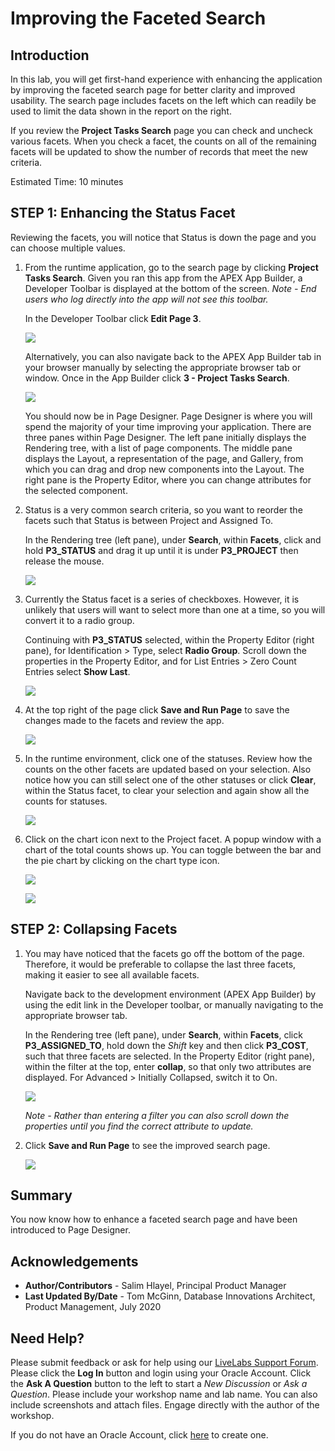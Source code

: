 # Improving the Faceted Search

## Introduction
In this lab, you will get first-hand experience with enhancing the application by improving the faceted search page for better clarity and improved usability. The search page includes facets on the left which can readily be used to limit the data shown in the report on the right.

If you review the **Project Tasks Search** page you can check and uncheck various facets. When you check a facet, the counts on all of the remaining facets will be updated to show the number of records that meet the new criteria.

Estimated Time: 10 minutes

## **STEP 1**: Enhancing the Status Facet
Reviewing the facets, you will notice that Status is down the page and you can choose multiple values.

1. From the runtime application, go to the search page by clicking **Project Tasks Search**. Given you ran this app from the APEX App Builder, a Developer Toolbar is displayed at the bottom of the screen. *Note - End users who log directly into the app will not see this toolbar.*

    In the Developer Toolbar click **Edit Page 3**.

    ![](images/dev-toolbar.png " ")

    Alternatively, you can also navigate back to the APEX App Builder tab in your browser manually by selecting the appropriate browser tab or window. Once in the App Builder click **3 - Project Tasks Search**.

    ![](images/alt-app-builder.png " ")

    You should now be in Page Designer. Page Designer is where you will spend the majority of your time improving your application. There are three panes within Page Designer. The left pane initially displays the Rendering tree, with a list of page components. The middle pane displays the Layout, a representation of the page, and Gallery, from which you can drag and drop new components into the Layout. The right pane is the Property Editor, where you can change attributes for the selected component.

2. Status is a very common search criteria, so you want to reorder the facets such that Status is between Project and Assigned To.

    In the Rendering tree (left pane), under **Search**, within **Facets**, click and hold **P3\_STATUS** and drag it up until it is under **P3\_PROJECT** then release the mouse.

    ![](images/drag-status.png " ")   

3. Currently the Status facet is a series of checkboxes. However, it is unlikely that users will want to select more than one at a time, so you will convert it to a radio group.

    Continuing with **P3\_STATUS** selected, within the Property Editor (right pane), for Identification > Type, select **Radio Group**. Scroll down the properties in the Property Editor, and for List Entries > Zero Count Entries select **Show Last**.

    ![](images/set-status.png " ")   

4. At the top right of the page click **Save and Run Page** to save the changes made to the facets and review the app.

    ![](images/run-app.png " ")   

5. In the runtime environment, click one of the statuses. Review how the counts on the other facets are updated based on your selection. Also notice how you can still select one of the other statuses or click **Clear**, within the Status facet, to clear your selection and again show all the counts for statuses.

    ![](images/runtime-status.png " ")

6. Click on the chart icon next to the Project facet. A popup window with a chart of the total counts shows up. You can toggle between the bar and the pie chart by clicking on the chart type icon.

    ![](images/facet-chart1.png " ")

    ![](images/facet-chart2.png " ")

## **STEP 2**: Collapsing Facets
1. You may have noticed that the facets go off the bottom of the page. Therefore, it would be preferable to collapse the last three facets, making it easier to see all available facets.

    Navigate back to the development environment (APEX App Builder) by using the edit link in the Developer toolbar, or manually navigating to the appropriate browser tab.

    In the Rendering tree (left pane), under **Search**, within **Facets**, click **P3\_ASSIGNED\_TO**, hold down the *Shift* key and then click **P3\_COST**, such that three facets are selected. In the Property Editor (right pane), within the filter at the top, enter **collap**, so that only two attributes are displayed. For Advanced > Initially Collapsed, switch it to On.

    ![](images/set-collapsed.png " ")   

    *Note - Rather than entering a filter you can also scroll down the properties until you find the correct attribute to update.*

7. Click **Save and Run Page** to see the improved search page.   

    ![](images/finished-search.png " ")   

## **Summary**

You now know how to enhance a faceted search page and have been introduced to Page Designer.

## **Acknowledgements**

 - **Author/Contributors** -  Salim Hlayel, Principal Product Manager
 - **Last Updated By/Date** - Tom McGinn, Database Innovations Architect, Product Management, July 2020

## Need Help?
Please submit feedback or ask for help using our [LiveLabs Support Forum](https://community.oracle.com/tech/developers/categories/oracle-apex-development-workshops). Please click the **Log In** button and login using your Oracle Account. Click the **Ask A Question** button to the left to start a *New Discussion* or *Ask a Question*.  Please include your workshop name and lab name.  You can also include screenshots and attach files.  Engage directly with the author of the workshop.

If you do not have an Oracle Account, click [here](https://profile.oracle.com/myprofile/account/create-account.jspx) to create one.
